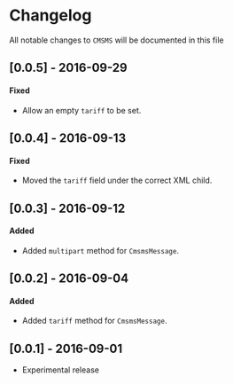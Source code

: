 # Changelog

All notable changes to `CMSMS` will be documented in this file

## [0.0.5] - 2016-09-29
#### Fixed
- Allow an empty `tariff` to be set.

## [0.0.4] - 2016-09-13
#### Fixed
- Moved the `tariff` field under the correct XML child.

## [0.0.3] - 2016-09-12
#### Added
- Added `multipart` method for `CmsmsMessage`.

## [0.0.2] - 2016-09-04
#### Added
- Added `tariff` method for `CmsmsMessage`.

## [0.0.1] - 2016-09-01
- Experimental release
